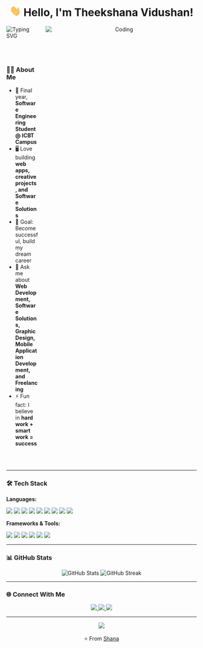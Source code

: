 <div align="center">

# <img src="https://raw.githubusercontent.com/ABSphreak/ABSphreak/master/gifs/Hi.gif" width="30px"> Hello, I'm Theekshana Vidushan!
 
</div>

<div align="center">
  
<img align="right" alt="Coding" width="400" src="https://user-images.githubusercontent.com/74038190/212749447-bfb7e725-6987-49d9-ae85-2015e3e7cc41.gif">

<div align="left" style="padding-right: 420px;">

<img src="https://readme-typing-svg.herokuapp.com?font=Fira+Code&weight=600&size=22&duration=3500&pause=1000&color=00F7FF&vCenter=true&width=500&lines=🚀+Passionate+Software+Engineering+Student;🎨+Creative+Graphic+Designer;💻+Aspiring+Full-Stack+Developer;🔥+Always+Learning+and+Building" alt="Typing SVG" /> 

<br><br>

### 👨‍💻 About Me

- 🌱 Final year, **Software Engineering Student  @ ICBT Campus**
- 🖥️ Love building **web apps, creative projects, and Software Solutions**
- 🎯 Goal: Become successful, build my dream career   
- 💬 Ask me about **Web Development, Software Solutions, Graphic Design, Mobile Application Development, and Freelancing**
- ⚡ Fun fact: I believe in **hard work + smart work = success**

<br>

</div>

</div>

<br clear="right"/>

---

### 🛠️ Tech Stack  

**Languages:**  

<p>
<img src="https://img.shields.io/badge/-Python-3776AB?style=for-the-badge&logo=python&logoColor=white" />
<img src="https://img.shields.io/badge/-Java-007396?style=for-the-badge&logo=java&logoColor=white" />
<img src="https://img.shields.io/badge/-PHP-777BB4?style=for-the-badge&logo=php&logoColor=white" />
<img src="https://img.shields.io/badge/-JavaScript-F7DF1E?style=for-the-badge&logo=javascript&logoColor=black" />
<img src="https://img.shields.io/badge/-C%23-239120?style=for-the-badge&logo=c-sharp&logoColor=white" />
<img src="https://img.shields.io/badge/-C++-00599C?style=for-the-badge&logo=cplusplus&logoColor=white" />  
<img src="https://img.shields.io/badge/-Kotlin-0095D5?style=for-the-badge&logo=kotlin&logoColor=white" />
<img src="https://img.shields.io/badge/-Groovy-4298B8?style=for-the-badge&logo=apache-groovy&logoColor=white" />
  <img src="https://img.shields.io/badge/-R-4298B8?style=for-the-badge&logo=R&logoColor=white" />
</p>

**Frameworks & Tools:**  

<p>
<img src="https://img.shields.io/badge/-HTML5-E34F26?style=for-the-badge&logo=html5&logoColor=white" />
<img src="https://img.shields.io/badge/-CSS3-1572B6?style=for-the-badge&logo=css3&logoColor=white" />
<img src="https://img.shields.io/badge/-Android%20Studio-3DDC84?style=for-the-badge&logo=android-studio&logoColor=white" />
<img src="https://img.shields.io/badge/-MySQL-4479A1?style=for-the-badge&logo=mysql&logoColor=white" />
<img src="https://img.shields.io/badge/-Git-F05032?style=for-the-badge&logo=git&logoColor=white" />
<img src="https://img.shields.io/badge/-GitHub-181717?style=for-the-badge&logo=github&logoColor=white" />
</p>

---

### 📊 GitHub Stats

<div align="center">
  <img src="https://github-readme-stats.vercel.app/api?username=Theek-Shana&show_icons=true&theme=tokyonight&hide_border=true&bg_color=0D1117&title_color=00F7FF&icon_color=00F7FF&text_color=FFFFFF" alt="GitHub Stats" height="180"/>
  <img src="https://github-readme-streak-stats.herokuapp.com/?user=Theek-Shana&theme=tokyonight&hide_border=true&background=0D1117&ring=00F7FF&fire=FF5733&currStreakLabel=00F7FF" alt="GitHub Streak" height="180"/>
</div>

---

### 🌐 Connect With Me

<p align="center">
  <a href="https://www.linkedin.com/in/theekshana-vidushan-727689293/">
    <img src="https://img.shields.io/badge/LinkedIn-0A66C2?style=for-the-badge&logo=linkedin&logoColor=white" />
  </a>
  <a href="https://www.fiverr.com/">
    <img src="https://img.shields.io/badge/Fiverr-1DBF73?style=for-the-badge&logo=fiverr&logoColor=white" />
  </a>
  <a href="mailto:Theekshanavidushan.dev@gmail.com">
    <img src="https://img.shields.io/badge/Email-D14836?style=for-the-badge&logo=gmail&logoColor=white" />
  </a>
</p>

---  

<div align="center">
  <img src="https://capsule-render.vercel.app/api?type=waving&color=gradient&customColorList=6,11,20&height=100&section=footer&text=Thanks%20for%20visiting!&fontSize=20&fontColor=fff&animation=twinkling" />
</div>

<p align="center">
  ⭐ From <a href="https://github.com/Theek-Shana">Shana</a>
</p>
